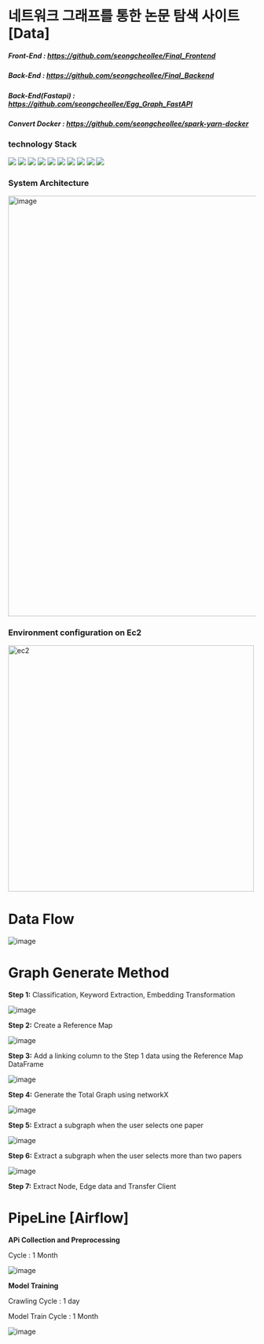 # 네트워크 그래프를 통한 논문 탐색 사이트 [Data]

##### Front-End : https://github.com/seongcheollee/Final_Frontend 
##### Back-End : https://github.com/seongcheollee/Final_Backend
##### Back-End(Fastapi) : https://github.com/seongcheollee/Egg_Graph_FastAPI
##### Convert Docker : https://github.com/seongcheollee/spark-yarn-docker

### technology Stack
<div>
<img src="https://img.shields.io/badge/Python-3776AB?style=for-the-badge&logo=Python&logoColor=white">
<img src="https://img.shields.io/badge/pytorch-EE4C2C?style=for-the-badge&logo=pytorch&logoColor=white">
<img src="https://img.shields.io/badge/selenium-43B02A?style=for-the-badge&logo=selenium&logoColor=white">  
<img src="https://img.shields.io/badge/amazonec2-FF9900?style=for-the-badge&logo=amazonec2&logoColor=white">
<img src="https://img.shields.io/badge/Ubuntu-E95420?style=for-the-badge&logo=Ubuntu&logoColor=white">  
<img src="https://img.shields.io/badge/apachehadoop-66CCFF?style=for-the-badge&logo=apachehadoop&logoColor=white">
<img src="https://img.shields.io/badge/Zookeeper-E95420?style=for-the-badge&logo=Zookeeper&logoColor=white">  
<img src="https://img.shields.io/badge/apachespark-E25A1C?style=for-the-badge&logo=apachespark&logoColor=white">
<img src="https://img.shields.io/badge/MongoDB-47A248?style=for-the-badge&logo=MongoDB&logoColor=white">
<img src="https://img.shields.io/badge/apacheairflow-017CEE?style=for-the-badge&logo=apacheairflow&logoColor=white">

</div>

### System Architecture
<img width="854" alt="image" src="https://github.com/seongcheollee/EGG_Data/assets/59824783/2db8003c-42d3-4092-b86b-ce037532dde1">

### Environment configuration on Ec2

<div>
<img width="500" alt="ec2" src="https://github.com/seongcheollee/EGG_Data/assets/59824783/e95dc848-d2c0-416d-b666-e3aee32c8738">
</div>

# Data Flow

![image](https://github.com/seongcheollee/EGG_Data/assets/59824783/8a6ad6f1-cb8f-4c76-a4b2-0ba6f3a1717d)

# Graph Generate Method
**Step 1:** Classification, Keyword Extraction, Embedding Transformation 

![image](https://github.com/seongcheollee/EGG_Data/assets/59824783/297b0349-e2ff-4f6c-b65a-ec264a4a933f)

**Step 2:** Create a Reference Map 

![image](https://github.com/seongcheollee/EGG_Data/assets/59824783/dfc6eb32-f767-4c4e-867e-d4833731aee4)

**Step 3:** Add a linking column to the Step 1 data using the Reference Map DataFrame 

![image](https://github.com/seongcheollee/EGG_Data/assets/59824783/0a1accd7-6bea-4c71-b4f9-f3274cabf202)

**Step 4:** Generate the Total Graph using networkX 

![image](https://github.com/seongcheollee/EGG_Data/assets/59824783/7939c414-3ef0-4001-b72a-dbac7b3edb51)

**Step 5:** Extract a subgraph when the user selects one paper 

![image](https://github.com/seongcheollee/EGG_Data/assets/59824783/7df8c8f8-a13f-4a16-83be-987428b6ed55)

**Step 6:** Extract a subgraph when the user selects more than two papers 

![image](https://github.com/seongcheollee/EGG_Data/assets/59824783/3eaab726-32d8-461f-9b2c-c88566ffb6b4)

**Step 7:** Extract Node, Edge data and Transfer Client 



# PipeLine [Airflow]

**APi Collection and Preprocessing**

Cycle : 1 Month

![image](https://github.com/seongcheollee/EGG_Data/assets/59824783/a80d90fb-2d7a-4920-b83e-b553602c6a9f)


**Model Training**

Crawling Cycle : 1 day

Model Train Cycle : 1 Month

![image](https://github.com/seongcheollee/EGG_Data/assets/59824783/a9537180-b761-4531-8869-30172e6d0d2f)

